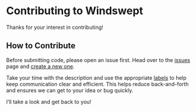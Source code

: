 # Contributing to Windswept

Thanks for your interest in contributing!

## How to Contribute

Before submitting code, please open an issue first. Head over to the [issues](https://github.com/windswept-bot/windswept/issues) page and [create a new one](https://github.com/windswept-bot/windswept/issues/new).

Take your time with the description and use the appropriate [labels](https://github.com/windswept-bot/windswept/labels) to help keep communication clear and efficient. This helps reduce back-and-forth and ensures we can get to your idea or bug quickly.

I’ll take a look and get back to you!
